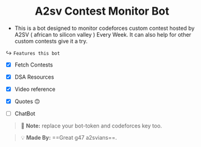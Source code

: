 
<h1 align="center"> A2sv Contest Monitor Bot </h1>

- This is a bot designed to monitor codeforces custom contest hosted by A2SV ( african to silicon valley ) Every Week. It can also help for other custom contests give it a try.


&rarrhk; ```Features this bot```
- [x] Fetch Contests
- [x] DSA Resources 
- [x] Video reference
- [x] Quotes 🙃
- [ ] ChatBot


> :memo: **Note:** replace your bot-token and codeforces key too.

> :bulb: **Made By:** ==Great g47 a2svians==.

